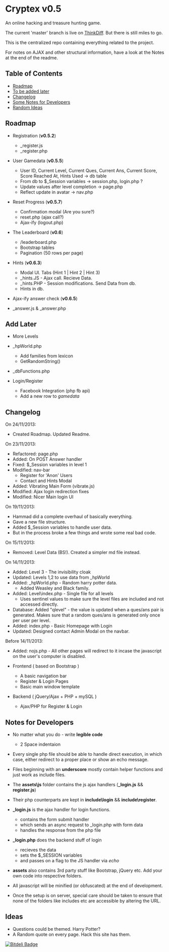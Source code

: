 # Cryptex v0.5

An online hacking and treasure hunting game.

The current 'master' branch is live on [ThinkDiff](http://cryptex.thinkdiff.co.in). But there is still miles to go.

This is the centralized repo containing everything related to the project.

For notes on AJAX and other structural information, have a look at the Notes at the end of the readme.

## Table of Contents

* [Roadmap](#road)
* [To be added later](#todo)
* [Changelog](#changelog)
* [Some Notes for Developers](#notes)
* [Random Ideas](#ideas)

## <a name="road"></a> Roadmap

* Registration (__v0.5.2__)
  * _register.js
  * _register.php

* User Gamedata (__v0.5.5__)
  * User ID, Current Level, Current Ques, Current Ans, Current Score, Score Reached At, Hints Used -> db table
  * From db to $_Session variables -> session.php, login.php ?
  * Update values after level completion -> page.php
  * Reflect update in avatar -> nav.php

* Reset Progress (__v0.5.7__)
  * Confirmation modal (Are you sure?)
  * reset.php (ajax call?)
  * Ajax-ify (logout.php)

* The Leaderboard (__v0.6__)
  * /leaderboard.php
  * Bootstrap tables
  * Pagination (50 rows per page)

* Hints (__v0.6.3__)
  * Modal UI. Tabs (Hint 1 | Hint 2 | Hint 3)
  * _hints.JS  - Ajax call. Recieve Data.
  * _hints.PHP - Session modifications. Send Data from db.
  * Hints in db.

* Ajax-ify answer check (__v0.6.5__)
* _answer.js & _answer.php 

## <a name="todo"></a>Add Later

* More Levels

* _hpWorld.php
  * Add families from lexicon
  * GetRandomString()

* _dbFunctions.php

* Login/Register
  * Facebook Integration (php fb api)
  * Add a new row to *gamedata*

## <a name="done"></a> Changelog

On 24/11/2013:

* Created Roadmap. Updated Readme.

On 23/11/2013:

* Refactored: page.php
* Added: On POST Answer handler
* Fixed: $_Session variables in level 1
* Modified: nav-bar
  * Register for 'Anon' Users
  * Contact and Hints Modal
* Added: Vibrating Main Form (vibrate.js)
* Modified: Ajax login redirection fixes
* Modified: Nicer Main login UI

On 19/11/2013:

* Hammad did a complete overhaul of basically everything.
* Gave a new file structure.
* Added $_Session variables to handle user data.
* But in the process broke a few things and wrote some real bad code.

On 15/11/2013:

* Removed: Level Data (BS!). Created a simpler md file instead.

On 14/11/2013:

* Added: Level 3 - The invisibility cloak
* Updated: Levels 1,2 to use data from _hpWorld
* Added: _hpWorld.php - Random harry potter data.
  * Added Weasley and Black family.
* Added: Level\index.php - Single file for all levels
  * Uses sentinel values to make sure the level files are included and not accessed directly.
* Database: Added "qlevel" - the value is updated when a ques/ans pair is generated. Makes sure that a random ques/ans is generated only once per user per level.
* Added: index.php - Basic Homepage with Login
* Updated: Designed contact Admin Modal on the navbar.

Before 14/11/2013:

* Added: nojs.php - All other pages will redirect to it incase the javascript on the user's computer is disabled.

* Frontend ( based on Bootstrap )

  * A basic navigation bar
  * Register & Login Pages
  * Basic main window template

* Backend ( jQuery/Ajax + PHP + mySQL )

  * Ajax/PHP for Register & Login

## <a name="notes"></a> Notes for Developers

* No matter what you do - write __legible code__
  * 2 Space indentaion

* Every single php file should be able to handle direct execution, in which case, either redirect to a proper place or show an echo message.

* Files beginning with an **underscore** mostly contain helper functions and just work as include files.

* The **assets\js** folder contains the js ajax handlers (**_login.js** && **register.js**)

* Their php counterparts are kept in **include\login** && **include\register**.

* **_login.js** is the ajax handler for login functions.
  * contains the form submit handler
  * which sends an async request to _login.php with form data
  * handles the response from the php file

* **_login.php** does the backend stuff of login
  * recieves the data
  * sets the $_SESSION variables 
  * and passes on a flag to the JS handler via _echo_

* **assets** also contains 3rd party stuff like Bootstrap, jQuery etc. Add your own code into respective folders.

* All javascript will be minified (or obfuscated) at the end of development.

* Once the setup is on server, special care should be taken to ensure that none of the folders like includes etc are accessible by altering the URL.

## <a name="ideas"></a> Ideas

* Questions could be themed. Harry Potter?
* A Random quote on every page. Hack this site has them.

[![Bitdeli Badge](https://d2weczhvl823v0.cloudfront.net/dZ-Corp/cryptex/trend.png)](https://bitdeli.com/free "Bitdeli Badge")

